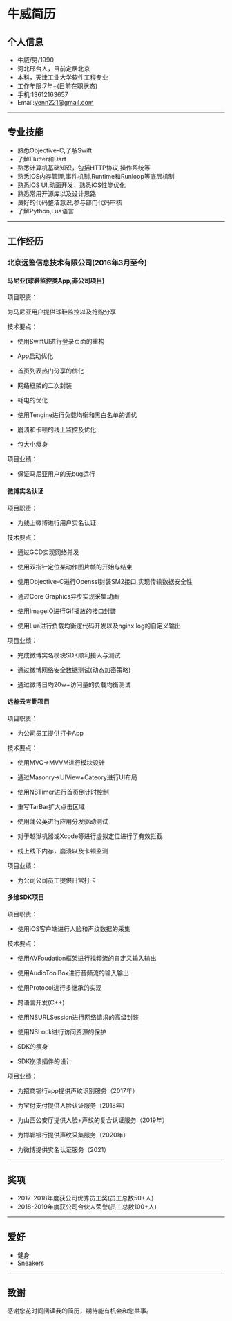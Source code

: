 # 牛威简历

## 个人信息
- 牛威/男/1990
- 河北邢台人，目前定居北京
- 本科，天津工业大学软件工程专业
- 工作年限:7年+(目前在职状态)
- 手机:13612163657
- Email:venn221@gmail.com

---
## 专业技能
* 熟悉Objective-C,了解Swift
* 了解Flutter和Dart
* 熟悉计算机基础知识，包括HTTP协议,操作系统等
* 熟悉iOS内存管理,事件机制,Runtime和Runloop等底层机制
* 熟悉iOS UI,动画开发，熟悉iOS性能优化
* 熟悉常用开源库以及设计思路
* 良好的代码整洁意识,参与部门代码审核
* 了解Python,Lua语言

---

## 工作经历

### 北京远鉴信息技术有限公司(2016年3月至今)


#### **马尼亚(球鞋监控类App,非公司项目)**
项目职责：

为马尼亚用户提供球鞋监控以及抢购分享

技术要点：

* 使用SwiftUI进行登录页面的重构

* App启动优化

* 首页列表热门分享的优化

* 网络框架的二次封装

* 耗电的优化

* 使用Tengine进行负载均衡和黑白名单的调优

* 崩溃和卡顿的线上监控及优化

* 包大小瘦身

项目业绩：
* 保证马尼亚用户的无bug运行





#### **微博实名认证**
项目职责：
* 为线上微博进行用户实名认证

技术要点：
* 通过GCD实现网络并发

* 使用双指针定位某动作图片帧的开始与结束

* 使用Objective-C进行Openssl封装SM2接口,实现传输数据安全性

* 通过Core Graphics异步实现采集动画

* 使用ImageIO进行Gif播放的接口封装

* 使用Lua进行负载均衡逻代码开发以及nginx log的自定义输出

项目业绩：
* 完成微博实名模块SDK顺利接入与测试

* 通过微博网络安全数据测试(动态加密策略)

* 通过微博日均20w+访问量的负载均衡测试



#### **远鉴云考勤项目**

项目职责：
* 为公司员工提供打卡App

技术要点：

* 使用MVC->MVVM进行模块设计

* 通过Masonry->UIView+Cateory进行UI布局

* 使用NSTimer进行首页倒计时控制

* 重写TarBar扩大点击区域

* 使用蒲公英进行应用分发驱动测试

* 对于越狱机器或Xcode等进行虚拟定位进行了有效拦截

* 线上线下内存，崩溃以及卡顿监测

项目业绩：

* 为公司公司员工提供日常打卡




#### **多维SDK项目**

项目职责：
* 使用iOS客户端进行人脸和声纹数据的采集

技术要点：
* 使用AVFoudation框架进行视频流的自定义输入输出

* 使用AudioToolBox进行音频流的输入输出

* 使用Protocol进行多继承的实现

* 跨语言开发(C++)

* 使用NSURLSession进行网络请求的高级封装

* 使用NSLock进行访问资源的保护

* SDK的瘦身

* SDK崩溃插件的设计



项目业绩：
* 为招商银行app提供声纹识别服务（2017年）

* 为宝付支付提供人脸认证服务（2018年）

* 为山西公安厅提供人脸+声纹的复合认证服务（2019年）

* 为邯郸银行提供声纹采集服务（2020年）

* 为微博提供实名认证服务（2021）


---

## 奖项

* 2017-2018年度获公司优秀员工奖(员工总数50+人)
* 2018-2019年度获公司合伙人荣誉(员工总数100+人)

---

## 爱好

* 健身
* Sneakers

---

## 致谢

感谢您花时间阅读我的简历，期待能有机会和您共事。
